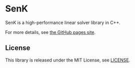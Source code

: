 # SenK

SenK is a high-performance linear solver library in C++. 

For more details, see [the GitHub pages site](https://sapporosaburo.github.io/SenK/).

## License

This library is released under the MIT License, see [LICENSE](./LICENSE).
